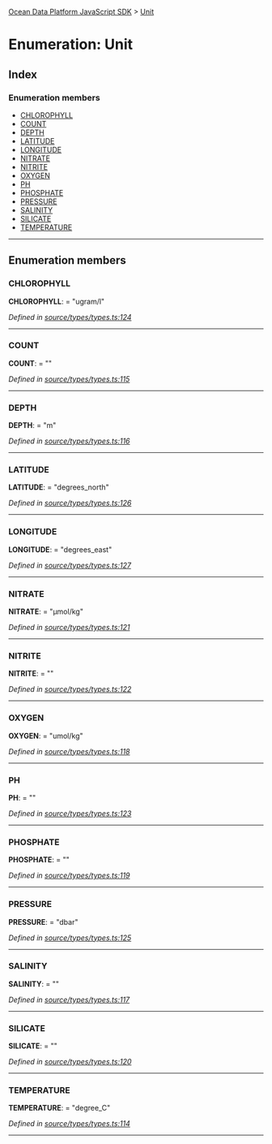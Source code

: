 [Ocean Data Platform JavaScript SDK](../README.md) > [Unit](../enums/unit.md)

# Enumeration: Unit

## Index

### Enumeration members

* [CHLOROPHYLL](unit.md#chlorophyll)
* [COUNT](unit.md#count)
* [DEPTH](unit.md#depth)
* [LATITUDE](unit.md#latitude)
* [LONGITUDE](unit.md#longitude)
* [NITRATE](unit.md#nitrate)
* [NITRITE](unit.md#nitrite)
* [OXYGEN](unit.md#oxygen)
* [PH](unit.md#ph)
* [PHOSPHATE](unit.md#phosphate)
* [PRESSURE](unit.md#pressure)
* [SALINITY](unit.md#salinity)
* [SILICATE](unit.md#silicate)
* [TEMPERATURE](unit.md#temperature)

---

## Enumeration members

<a id="chlorophyll"></a>

###  CHLOROPHYLL

**CHLOROPHYLL**:  = "ugram/l"

*Defined in [source/types/types.ts:124](https://github.com/C4IROcean/ODP-sdk-js/blob/4709765/source/types/types.ts#L124)*

___
<a id="count"></a>

###  COUNT

**COUNT**:  = ""

*Defined in [source/types/types.ts:115](https://github.com/C4IROcean/ODP-sdk-js/blob/4709765/source/types/types.ts#L115)*

___
<a id="depth"></a>

###  DEPTH

**DEPTH**:  = "m"

*Defined in [source/types/types.ts:116](https://github.com/C4IROcean/ODP-sdk-js/blob/4709765/source/types/types.ts#L116)*

___
<a id="latitude"></a>

###  LATITUDE

**LATITUDE**:  = "degrees_north"

*Defined in [source/types/types.ts:126](https://github.com/C4IROcean/ODP-sdk-js/blob/4709765/source/types/types.ts#L126)*

___
<a id="longitude"></a>

###  LONGITUDE

**LONGITUDE**:  = "degrees_east"

*Defined in [source/types/types.ts:127](https://github.com/C4IROcean/ODP-sdk-js/blob/4709765/source/types/types.ts#L127)*

___
<a id="nitrate"></a>

###  NITRATE

**NITRATE**:  = "µmol/kg"

*Defined in [source/types/types.ts:121](https://github.com/C4IROcean/ODP-sdk-js/blob/4709765/source/types/types.ts#L121)*

___
<a id="nitrite"></a>

###  NITRITE

**NITRITE**:  = ""

*Defined in [source/types/types.ts:122](https://github.com/C4IROcean/ODP-sdk-js/blob/4709765/source/types/types.ts#L122)*

___
<a id="oxygen"></a>

###  OXYGEN

**OXYGEN**:  = "umol/kg"

*Defined in [source/types/types.ts:118](https://github.com/C4IROcean/ODP-sdk-js/blob/4709765/source/types/types.ts#L118)*

___
<a id="ph"></a>

###  PH

**PH**:  = ""

*Defined in [source/types/types.ts:123](https://github.com/C4IROcean/ODP-sdk-js/blob/4709765/source/types/types.ts#L123)*

___
<a id="phosphate"></a>

###  PHOSPHATE

**PHOSPHATE**:  = ""

*Defined in [source/types/types.ts:119](https://github.com/C4IROcean/ODP-sdk-js/blob/4709765/source/types/types.ts#L119)*

___
<a id="pressure"></a>

###  PRESSURE

**PRESSURE**:  = "dbar"

*Defined in [source/types/types.ts:125](https://github.com/C4IROcean/ODP-sdk-js/blob/4709765/source/types/types.ts#L125)*

___
<a id="salinity"></a>

###  SALINITY

**SALINITY**:  = ""

*Defined in [source/types/types.ts:117](https://github.com/C4IROcean/ODP-sdk-js/blob/4709765/source/types/types.ts#L117)*

___
<a id="silicate"></a>

###  SILICATE

**SILICATE**:  = ""

*Defined in [source/types/types.ts:120](https://github.com/C4IROcean/ODP-sdk-js/blob/4709765/source/types/types.ts#L120)*

___
<a id="temperature"></a>

###  TEMPERATURE

**TEMPERATURE**:  = "degree_C"

*Defined in [source/types/types.ts:114](https://github.com/C4IROcean/ODP-sdk-js/blob/4709765/source/types/types.ts#L114)*

___

